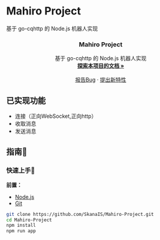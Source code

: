 # Mahiro Project

基于 go-cqhttp 的 Node.js 机器人实现

<h3 align="center">Mahiro Project</h3>
  <p align="center">
    基于 go-cqhttp 的 Node.js 机器人实现
    <br />
    <a href="https://github.com/SkanaIS/Mahiro-Project"><strong>探索本项目的文档 »</strong></a>
    <br />
    <br />
    <a href="https://github.com/SkanaIS/Mahiro-Project/issues">报告Bug</a>
    ·
    <a href="https://github.com/SkanaIS/Mahiro-Project/issues">提出新特性</a>
  </p>

</p>

## 已实现功能

* 连接（正向WebSocket,正向http）
* 收取消息
* 发送消息

## 指南🧭

### 快速上手🚀

**前置：**

- [Node.js](https://nodejs.org)
- [Git](https://git-scm.com/downloads)

```bash
git clone https://github.com/SkanaIS/Mahiro-Project.git
cd Mahiro-Project
npm install
npm run app
```


